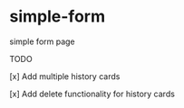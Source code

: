 # simple-form
simple form page

TODO

[x] Add multiple history cards

[x] Add delete functionality for history cards
